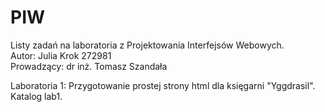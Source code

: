# PIW
Listy zadań na laboratoria z Projektowania Interfejsów Webowych.
<br> Autor: Julia Krok 272981
<br> Prowadzący: dr inż. Tomasz Szandała

Laboratoria 1: Przygotowanie prostej strony html dla księgarni "Yggdrasil". Katalog lab1.
